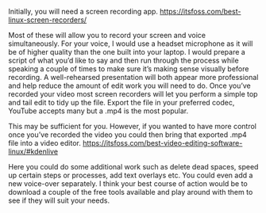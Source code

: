 Initially, you will need a screen recording app. https://itsfoss.com/best-linux-screen-recorders/ 

Most of these will allow you to record your screen and voice simultaneously. For your voice, I would use a headset microphone as it will be of higher quality than the one built into your laptop. I would prepare a script of what you’d like to say and then run through the process while speaking a couple of times to make sure it’s making sense visually before recording. A well-rehearsed presentation will both appear more professional and help reduce the amount of edit work you will need to do. Once you’ve recorded your video most screen recorders will let you perform a simple top and tail edit to tidy up the file. Export the file in your preferred codec, YouTube accepts many but a .mp4 is the most popular. 

This may be sufficient for you. However, if you wanted to have more control once you’ve recorded the video you could then bring that exported .mp4 file into a video editor. https://itsfoss.com/best-video-editing-software-linux/#kdenlive 

Here you could do some additional work such as delete dead spaces, speed up certain steps or processes, add text overlays etc. You could even add a new voice-over separately. I think your best course of action would be to download a couple of the free tools available and play around with them to see if they will suit your needs.
